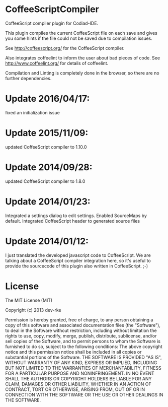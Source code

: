 CoffeeScriptCompiler
===========================

CoffeeScript compiler plugin for Codiad-IDE.

This plugin compiles the current CoffeeScript file on each save and gives you some 
hints if the file could not be saved due to compilation issues.

See http://coffeescript.org/ for the CoffeeScript compiler.

Also integrates coffeelint to inform the user about bad pieces of code.
See http://www.coffeelint.org/ for details of coffeelint.

Compilation and Linting is completely done in the browser, so there are no further dependencies.

Update 2016/04/17:
==================
fixed an initialization issue

Update 2015/11/09:
==================
updated CoffeeScript compiler to 1.10.0

Update 2014/09/28:
==================
updated CoffeeScript compiler to 1.8.0

Update 2014/01/23:
==================

Integrated a settings dialog to edit settings.
Enabled SourceMaps by default.
Integrated CoffeeScript header to generated source files

Update 2014/01/12:
==================

I just translated the developed javascript code to CoffeeScript.
We are talking about a CoffeeScript compiler integration here, 
so it's useful to provide the sourcecode of this plugin also written in CoffeeScript. ;-)


License
=======

The MIT License (MIT)

Copyright (c) 2013 dev-rke

Permission is hereby granted, free of charge, to any person obtaining a copy of this software and associated documentation files (the "Software"), 
to deal in the Software without restriction, including without limitation the rights to use, copy, modify, merge, publish, distribute, sublicense, 
and/or sell copies of the Software, and to permit persons to whom the Software is furnished to do so, subject to the following conditions:
The above copyright notice and this permission notice shall be included in all copies or substantial portions of the Software.
THE SOFTWARE IS PROVIDED "AS IS", WITHOUT WARRANTY OF ANY KIND, EXPRESS OR IMPLIED, INCLUDING BUT NOT LIMITED TO THE WARRANTIES OF MERCHANTABILITY, 
FITNESS FOR A PARTICULAR PURPOSE AND NONINFRINGEMENT. IN NO EVENT SHALL THE AUTHORS OR COPYRIGHT HOLDERS BE LIABLE FOR ANY CLAIM, DAMAGES OR OTHER LIABILITY, 
WHETHER IN AN ACTION OF CONTRACT, TORT OR OTHERWISE, ARISING FROM, OUT OF OR IN CONNECTION WITH THE SOFTWARE OR THE USE OR OTHER DEALINGS IN THE SOFTWARE.
